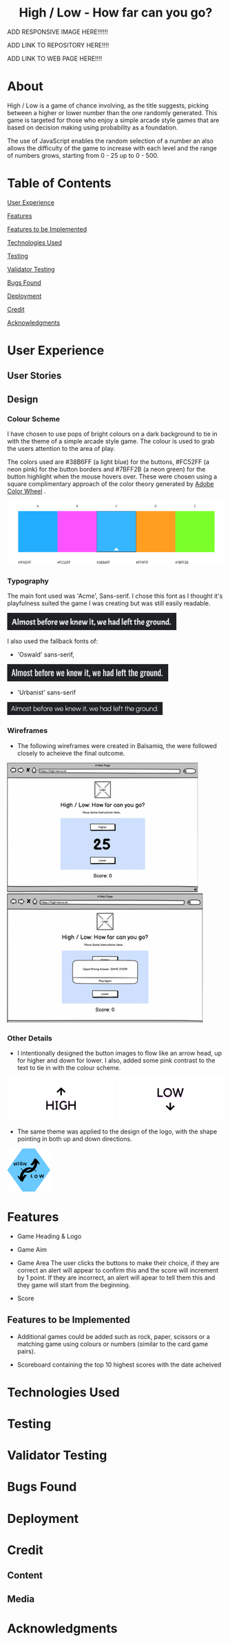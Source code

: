<h1 align="center">High / Low - How far can you go?</h1>

ADD RESPONSIVE IMAGE HERE!!!!!!

ADD LINK TO REPOSITORY HERE!!!!

ADD LINK TO WEB PAGE HERE!!!!

# About
High / Low is a game of chance involving, as the title suggests, picking between a higher or lower number than the one randomly generated. This game is targeted for those who enjoy a simple arcade style games that are based on decision making using probability as a foundation. 

The use of JavaScript enables the random selection of a number an also allows the difficulty of the game to increase with each level and the range of numbers grows, starting from 0 - 25 up to 0 - 500.

# Table of Contents

[User Experience](#user-experience)

[Features](#features)

[Features to be Implemented](#features-to-be-implemented)

[Technologies Used](#technologies-used)

[Testing](#testing)

[Validator Testing](#validator-testing)

[Bugs Found](#bugs-found)

[Deployment](#deployment)

[Credit](#credit)

[Acknowledgments](#Acknowledgments)

# User Experience
## User Stories

## Design

### Colour Scheme
I have chosen to use pops of bright colours on a dark background to tie in with the theme of a simple arcade style game. The colour is used to grab the users attention to the area of play. 

 The colors used are #38B6FF (a light blue) for the buttons, #FC52FF (a neon pink) for the button borders and #7BFF2B (a neon green) for the button highlight when the mouse hovers over. 
 These were chosen using a square complimentary approach of the color theory generated by [Adobe Color Wheel](https://color.adobe.com/create/color-wheel) .

<img src="assets/images/adobe-color-wheel.png" height="150px"> 

### Typography

The main font used was 'Acme', Sans-serif. I chose this font as I thought it's playfulness suited the game I was creating but was still easily readable. 

<img src="assets/images/acme-google-fonts-min.png" height="40px">

I also used the fallback fonts of:
- 'Oswald' sans-serif, 

 <img src="assets/images/oswald-google-fonts-min.png" height="40px">
 
 - 'Urbanist' sans-serif

 <img src="assets/images/urbanist-google-fonts-min.png" height="30px">

### Wireframes

- The following wireframes were created in Balsamiq, the were followed closely to acheieve the final outcome. 

<img src="assets/images/load-page-wireframe-min.png" height="300px"> 

<img src="assets/images/incorrect-answer-wireframe-min.png" height="300px"> 

### Other Details
- I intentionally designed the button images to flow like an arrow head, up for higher and down for lower. I also, added some pink contrast to the text to tie in with the colour scheme. 

<img src="assets/images/high-button-for-readme.png" height="100px">
<img src="assets/images/low-button-for-readme.png" height="100px">

- The same theme was applied to the design of the logo, with the shape pointing in both up and down directions. 

<img src="assets/images/high-low-logo .png" height="100px">


# Features

- Game Heading & Logo 

- Game Aim 

- Game Area 
The user clicks the buttons to make their choice, if they are correct an alert will appear to confirm this and the score will increment by 1 point. If they are incorrect, an alert will apear to tell them this and they game will start from the beginning. 

- Score 

## Features to be Implemented

- Additional games could be added such as rock, paper, scissors or a matching game using colours or numbers (similar to the card game pairs). 

- Scoreboard containing the top 10 highest scores with the date acheived 

# Technologies Used
# Testing
# Validator Testing
# Bugs Found 
# Deployment 
# Credit
## Content 
## Media 
# Acknowledgments








